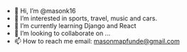 - 👋 Hi, I’m @masonk16
- 👀 I’m interested in sports, travel, music and cars.
- 🌱 I’m currently learning Django and React
- 💞️ I’m looking to collaborate on ...
- 📫 How to reach me email: masonmapfunde@gmail.com

<!---
masonk16/masonk16 is a ✨ special ✨ repository because its `README.md` (this file) appears on your GitHub profile.
You can click the Preview link to take a look at your changes.
--->
